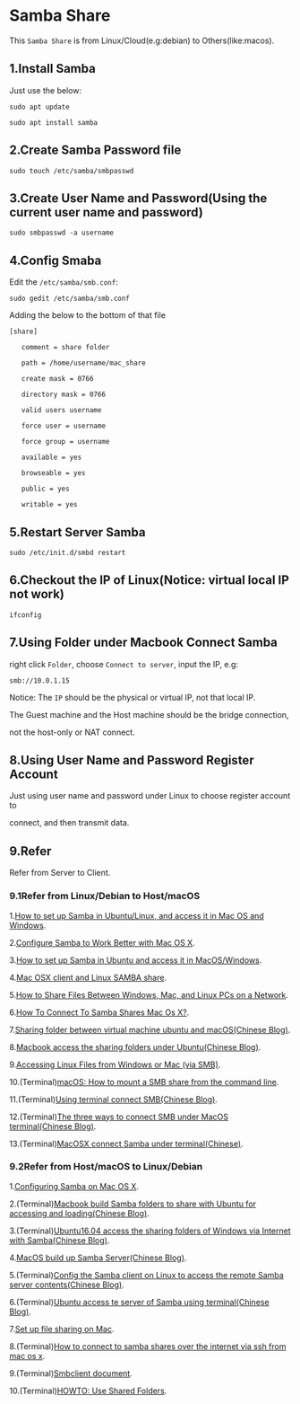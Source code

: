 # Samba Share

This `Samba Share` is from Linux/Cloud(e.g:debian) to Others(like:macos).

## 1.Install Samba

Just use the below:

    sudo apt update
    
    sudo apt install samba

## 2.Create Samba Password file

    sudo touch /etc/samba/smbpasswd

## 3.Create User Name and Password(Using the current user name and password)

    sudo smbpasswd -a username

## 4.Config Smaba

Edit the `/etc/samba/smb.conf`:

    sudo gedit /etc/samba/smb.conf

Adding the below to the bottom of that file

    [share]
       
       comment = share folder
   
       path = /home/username/mac_share
   
       create mask = 0766
   
       directory mask = 0766
   
       valid users username
      
       force user = username
   
       force group = username
   
       available = yes
   
       browseable = yes
   
       public = yes
   
       writable = yes

## 5.Restart Server Samba

    sudo /etc/init.d/smbd restart

## 6.Checkout the IP of Linux(Notice: virtual local IP not work)

    ifconfig

## 7.Using Folder under Macbook Connect Samba

right click `Folder`, choose `Connect to server`, input the IP, e.g:

    smb://10.0.1.15

Notice: The `IP` should be the physical or virtual IP, not that local IP.

The Guest machine and the Host machine should be the bridge connection,

not the host-only or NAT connect.

## 8.Using User Name and Password Register Account

Just using user name and password under Linux to choose register account to

connect, and then transmit data.

## 9.Refer

Refer from Server to Client.

### 9.1Refer from Linux/Debian to Host/macOS

1.[How to set up Samba in Ubuntu/Linux, and access it in Mac OS and Windows](https://adrianmejia.com/how-to-set-up-samba-in-ubuntu-linux-and-access-it-in-mac-os-and-windows/).

2.[Configure Samba to Work Better with Mac OS X](https://wiki.samba.org/index.php/Configure_Samba_to_Work_Better_with_Mac_OS_X).

3.[How to set up Samba in Ubuntu and access it in MacOS/Windows](https://trendoceans.com/how-to-set-up-samba-in-ubuntu-and-access-it-in-macos-windows/).

4.[Mac OSX client and Linux SAMBA share](https://forum.howtoforge.com/threads/mac-osx-client-and-linux-samba-share.77380/).

5.[How to Share Files Between Windows, Mac, and Linux PCs on a Network](https://www.howtogeek.com/191116/how-to-share-files-between-windows-mac-and-linux-pcs-on-a-network/).

6.[How To Connect To Samba Shares Mac Os X?](https://lemp.io/how-to-connect-to-samba-shares-mac-os-x/).

7.[Sharing folder between virtual machine ubuntu and macOS(Chinese Blog)](https://blog.csdn.net/Bioinspiration/article/details/107203703).

8.[Macbook access the sharing folders under Ubuntu(Chinese Blog)](https://blog.csdn.net/qq_41822647/article/details/85332378?spm=1001.2101.3001.6650.12&utm_medium=distribute.pc_relevant.none-task-blog-2~default~CTRLIST~Rate-12-85332378-blog-107203703.pc_relevant_paycolumn_v3&depth_1-utm_source=distribute.pc_relevant.none-task-blog-2~default~CTRLIST~Rate-12-85332378-blog-107203703.pc_relevant_paycolumn_v3&utm_relevant_index=14).

9.[Accessing Linux Files from Windows or Mac (via SMB)](https://latisresearch.umn.edu/linux-smb).

10.(Terminal)[macOS: How to mount a SMB share from the command line](https://www.ryadel.com/en/macos-mount-smb-share-command-line-terminal-unc-remote-folder/).

11.(Terminal)[Using terminal connect SMB(Chinese Blog)](https://fengyalv.github.io/Blogs/mac/%E4%BD%BF%E7%94%A8%E7%BB%88%E7%AB%AF%E8%BF%9E%E6%8E%A5smb.html).

12.(Terminal)[The three ways to connect SMB under MacOS terminal(Chinese Blog)](https://blog.csdn.net/youxiansanren/article/details/51581282).

13.(Terminal)[MacOSX connect Samba under terminal(Chinese)](https://blog.csdn.net/lionelluthor/article/details/102876522).

### 9.2Refer from Host/macOS to Linux/Debian

1.[Configuring Samba on Mac OS X](https://docs.toonboom.com/help/harmony-14/advanced/installation/mac/configure-samba-macosx.html).

2.(Terminal)[Macbook build Samba folders to share with Ubuntu for accessing and loading(Chinese Blog)](https://blog.csdn.net/ff_lz/article/details/107391871?utm_medium=distribute.pc_relevant.none-task-blog-2~default~baidujs_title~default-4-107391871-blog-85332378.pc_relevant_paycolumn_v3&spm=1001.2101.3001.4242.3&utm_relevant_index=7).

3.(Terminal)[Ubuntu16.04 access the sharing folders of Windows via Internet with Samba(Chinese Blog)](https://blog.csdn.net/Yemiekai/article/details/113432451).

4.[MacOS build up Samba Server(Chinese Blog)](https://blog.csdn.net/qq_38375620/article/details/101699465).

5.(Terminal)[Config the Samba client on Linux to access the remote Samba server contents(Chinese Blog)](https://www.linuxrumen.com/rmxx/2093.html).

6.(Terminal)[Ubuntu access te server of Samba using terminal(Chinese Blog)](https://blog.csdn.net/ZCF1002797280/article/details/49805603).

7.[Set up file sharing on Mac](https://support.apple.com/guide/mac-help/set-up-file-sharing-on-mac-mh17131/mac).

8.(Terminal)[How to connect to samba shares over the internet via ssh from mac os x](https://blog.cadena-it.com/linux-tips-how-to/how-to-connect-to-samba-shares-over-the-internet-via-ssh-from-mac-os-x/).

9.(Terminal)[Smbclient document](https://www.samba.org/samba/docs/current/man-html/smbclient.1.html?spm=a2c6h.13066369.question.22.198a2863Y6GMVE).

10.(Terminal)[HOWTO: Use Shared Folders](https://forums.virtualbox.org/viewtopic.php?t=15868).
